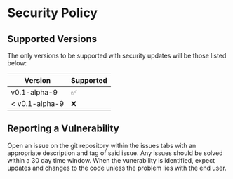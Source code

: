 # Security Policy

## Supported Versions

The only versions to be supported with security updates will be those listed below:

| Version | Supported          |
| ------- | ------------------ |
|v0.1-alpha-9 | :white_check_mark: |
|< v0.1-alpha-9    | :x:           |

## Reporting a Vulnerability

Open an issue on the git repository within the issues tabs with an appropriate description and tag of said issue. 
Any issues should be solved within a 30 day time window. When the vunerability is identified, expect updates and changes
to the code unless the problem lies with the end user.
